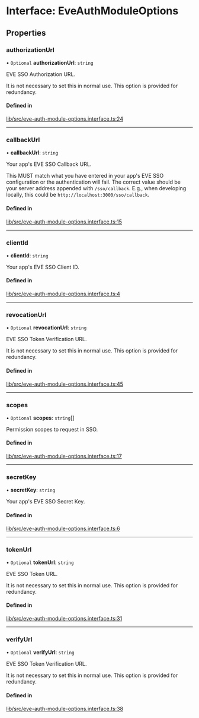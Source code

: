 # Interface: EveAuthModuleOptions

## Properties

### authorizationUrl

• `Optional` **authorizationUrl**: `string`

EVE SSO Authorization URL.

It is not necessary to set this in normal use. This option is provided for redundancy.

#### Defined in

[lib/src/eve-auth-module-options.interface.ts:24](https://github.com/joonashak/nestjs-eve-auth/blob/2fa8073/lib/src/eve-auth-module-options.interface.ts#L24)

---

### callbackUrl

• **callbackUrl**: `string`

Your app's EVE SSO Callback URL.

This MUST match what you have entered in your app's EVE SSO configuration or the authentication will
fail. The correct value should be your server address appended with `/sso/callback`. E.g., when
developing locally, this could be `http://localhost:3000/sso/callback`.

#### Defined in

[lib/src/eve-auth-module-options.interface.ts:15](https://github.com/joonashak/nestjs-eve-auth/blob/2fa8073/lib/src/eve-auth-module-options.interface.ts#L15)

---

### clientId

• **clientId**: `string`

Your app's EVE SSO Client ID.

#### Defined in

[lib/src/eve-auth-module-options.interface.ts:4](https://github.com/joonashak/nestjs-eve-auth/blob/2fa8073/lib/src/eve-auth-module-options.interface.ts#L4)

---

### revocationUrl

• `Optional` **revocationUrl**: `string`

EVE SSO Token Verification URL.

It is not necessary to set this in normal use. This option is provided for redundancy.

#### Defined in

[lib/src/eve-auth-module-options.interface.ts:45](https://github.com/joonashak/nestjs-eve-auth/blob/2fa8073/lib/src/eve-auth-module-options.interface.ts#L45)

---

### scopes

• `Optional` **scopes**: `string`[]

Permission scopes to request in SSO.

#### Defined in

[lib/src/eve-auth-module-options.interface.ts:17](https://github.com/joonashak/nestjs-eve-auth/blob/2fa8073/lib/src/eve-auth-module-options.interface.ts#L17)

---

### secretKey

• **secretKey**: `string`

Your app's EVE SSO Secret Key.

#### Defined in

[lib/src/eve-auth-module-options.interface.ts:6](https://github.com/joonashak/nestjs-eve-auth/blob/2fa8073/lib/src/eve-auth-module-options.interface.ts#L6)

---

### tokenUrl

• `Optional` **tokenUrl**: `string`

EVE SSO Token URL.

It is not necessary to set this in normal use. This option is provided for redundancy.

#### Defined in

[lib/src/eve-auth-module-options.interface.ts:31](https://github.com/joonashak/nestjs-eve-auth/blob/2fa8073/lib/src/eve-auth-module-options.interface.ts#L31)

---

### verifyUrl

• `Optional` **verifyUrl**: `string`

EVE SSO Token Verification URL.

It is not necessary to set this in normal use. This option is provided for redundancy.

#### Defined in

[lib/src/eve-auth-module-options.interface.ts:38](https://github.com/joonashak/nestjs-eve-auth/blob/2fa8073/lib/src/eve-auth-module-options.interface.ts#L38)
